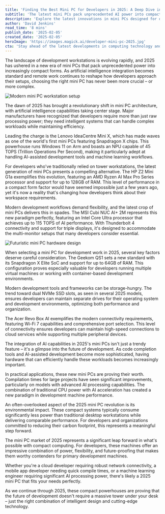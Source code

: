 ```yaml
---
title: 'Finding the Best Mini PC for Developers in 2025: A Deep Dive into Compact Computing Power'
subtitle: 'The latest mini PCs pack unprecedented AI power into compact forms'
description: 'Explore the latest innovations in mini PCs designed for developers in 2025, featuring AI-enhanced capabilities, unprecedented computing power, and environmentally conscious design. From the Lenovo IdeaCentre Mini X to the MSI Cubi NUC AI+ 2M, discover how these compact powerhouses are revolutionizing development workstations.'
author: 'David Jenkins'
read_time: '8 mins'
publish_date: '2025-02-05'
created_date: '2025-02-05'
heroImage: 'https://images.magick.ai/developer-mini-pc-2025.jpg'
cta: 'Stay ahead of the latest developments in computing technology and join our professional network! Follow us on LinkedIn for exclusive insights, expert analysis, and breaking news about the future of development hardware.'
---
```


The landscape of development workstations is evolving rapidly, and 2025 has ushered in a new era of mini PCs that pack unprecedented power into increasingly compact forms. As artificial intelligence integration becomes standard and remote work continues to reshape how developers approach their setups, choosing the right mini PC has never been more crucial – or more complex.

![Modern mini PC workstation setup](https://i.magick.ai/PIXE/1738761779558_magick_img.webp)

The dawn of 2025 has brought a revolutionary shift in mini PC architecture, with artificial intelligence capabilities taking center stage. Major manufacturers have recognized that developers require more than just raw processing power; they need intelligent systems that can handle complex workloads while maintaining efficiency.

Leading the charge is the Lenovo IdeaCentre Mini X, which has made waves as one of the world's first mini PCs featuring Snapdragon X chips. This powerhouse runs Windows 11 on Arm and boasts an NPU capable of 45 TOPS (Trillion Operations Per Second), making it particularly adept at handling AI-assisted development tools and machine learning workflows.

For developers who've traditionally relied on tower workstations, the latest generation of mini PCs presents a compelling alternative. The HP Z2 Mini G1a exemplifies this evolution, featuring an AMD Ryzen AI Max Pro Series processor and support for up to 128GB of RAM. This level of performance in a compact form factor would have seemed impossible just a few years ago, yet it's now a reality that's changing how developers think about their workspace requirements.

Modern development workflows demand flexibility, and the latest crop of mini PCs delivers this in spades. The MSI Cubi NUC AI+ 2M represents this new paradigm perfectly, featuring an Intel Core Ultra processor that achieves up to 115 TOPS of AI performance. With Thunderbolt 4 connectivity and support for triple displays, it's designed to accommodate the multi-monitor setups that many developers consider essential.

![Futuristic mini PC hardware design](https://i.magick.ai/PIXE/1738761779562_magick_img.webp)

When selecting a mini PC for development work in 2025, several key factors deserve careful consideration. The Geekom QS1 sets a new standard with its Snapdragon X Elite SoC and support for up to 64GB of RAM. This configuration proves especially valuable for developers running multiple virtual machines or working with container-based development environments.

Modern development tools and frameworks can be storage-hungry. The trend toward dual NVMe SSD slots, as seen in several 2025 models, ensures developers can maintain separate drives for their operating system and development environments, optimizing both performance and organization.

The Acer Revo Box AI exemplifies the modern connectivity requirements, featuring Wi-Fi 7 capabilities and comprehensive port selection. This level of connectivity ensures developers can maintain high-speed connections to cloud services while supporting multiple peripheral devices.

The integration of AI capabilities in 2025's mini PCs isn't just a trendy feature – it's a glimpse into the future of development. As code completion tools and AI-assisted development become more sophisticated, having hardware that can efficiently handle these workloads becomes increasingly important.

In practical applications, these new mini PCs are proving their worth. Compilation times for large projects have seen significant improvements, particularly on models with advanced AI processing capabilities. The combination of traditional CPU power with AI acceleration has created a new paradigm in development machine performance.

An often-overlooked aspect of the 2025 mini PC revolution is its environmental impact. These compact systems typically consume significantly less power than traditional desktop workstations while delivering comparable performance. For developers and organizations committed to reducing their carbon footprint, this represents a meaningful step forward.

The mini PC market of 2025 represents a significant leap forward in what's possible with compact computing. For developers, these machines offer an impressive combination of power, flexibility, and future-proofing that makes them worthy contenders for primary development machines.

Whether you're a cloud developer requiring robust network connectivity, a mobile app developer needing quick compile times, or a machine learning engineer requiring significant AI processing power, there's likely a 2025 mini PC that fits your needs perfectly.

As we continue through 2025, these compact powerhouses are proving that the future of development doesn't require a massive tower under your desk – just the right combination of intelligent design and cutting-edge technology.
